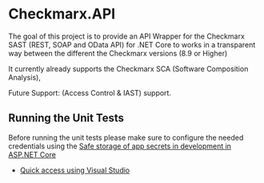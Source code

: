 # Checkmarx.API

The goal of this project is to provide an API Wrapper for the Checkmarx SAST (REST, SOAP and OData API) for .NET Core to works in a transparent way between the different the Checkmarx versions (8.9 or Higher)

It currently already supports the Checkmarx SCA (Software Composition Analysis),

Future Support: (Access Control & IAST) support.


## Running the Unit Tests

Before running the unit tests please make sure to configure the needed credentials using the [Safe storage of app secrets in development in ASP.NET Core](https://docs.microsoft.com/en-us/aspnet/core/security/app-secrets)

* [Quick access using Visual Studio](https://docs.microsoft.com/en-us/aspnet/core/security/app-secrets?view=aspnetcore-5.0&tabs=windows#manage-user-secrets-with-visual-studio-1)